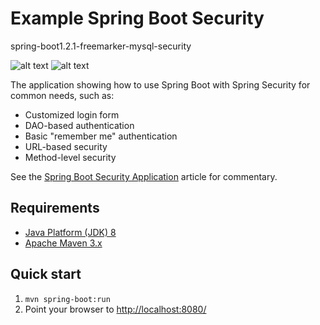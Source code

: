 Example Spring Boot Security
============================
spring-boot1.2.1-freemarker-mysql-security

![alt text](https://user-images.githubusercontent.com/29679137/63214873-aacd2580-c126-11e9-901a-4908a5c5799c.png)
![alt text](https://user-images.githubusercontent.com/29679137/63214874-ac96e900-c126-11e9-9a9c-b283e5b80aaa.png)

The application showing how to use Spring Boot with Spring Security for common needs, such as:

* Customized login form
* DAO-based authentication
* Basic "remember me" authentication
* URL-based security
* Method-level security

See the [Spring Boot Security Application](http://kielczewski.eu/2014/12/spring-boot-security-application/) article for
commentary.

Requirements
------------
* [Java Platform (JDK) 8](http://www.oracle.com/technetwork/java/javase/downloads/index.html)
* [Apache Maven 3.x](http://maven.apache.org/)

Quick start
-----------
1. `mvn spring-boot:run`
3. Point your browser to [http://localhost:8080/](http://localhost:8080/)
